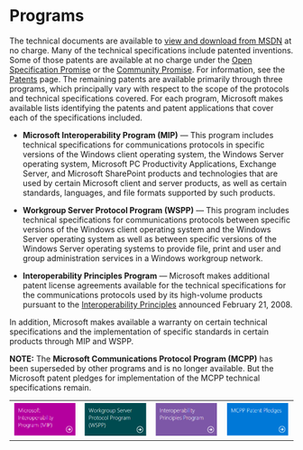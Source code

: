 # Programs

The technical documents are available to [view and download from MSDN]("https://msdn.microsoft.com/library/dd208104.aspx") at no charge. Many of the technical specifications include patented inventions. Some of those patents are available at no charge under the [Open Specification Promise]("https://msdn.microsoft.com/openspecifications/dn646765") or the [Community Promise]("https://msdn.microsoft.com/openspecifications/dn646766"). For information, see the [Patents]("https://msdn.microsoft.com/openspecifications/dn750984") page. The remaining patents are available primarily through three programs, which principally vary with respect to the scope of the protocols and technical specifications covered. For each program, Microsoft makes available lists identifying the patents and patent applications that cover each of the specifications included.

* **Microsoft Interoperability Program (MIP)** — This program includes technical specifications for communications protocols in specific versions of the Windows client operating system, the Windows Server operating system, Microsoft PC Productivity Applications, Exchange Server, and Microsoft SharePoint products and technologies that are used by certain Microsoft client and server products, as well as certain standards, languages, and file formats supported by such products.

* **Workgroup Server Protocol Program (WSPP)** — This program includes technical specifications for communications protocols between specific versions of the Windows client operating system and the Windows Server operating system as well as between specific versions of the Windows Server operating systems to provide file, print and user and group administration services in a Windows workgroup network.

* **Interoperability Principles Program** — Microsoft makes additional patent license agreements available for the technical specifications for the communications protocols used by its high-volume products pursuant to the [Interoperability Principles]("https://msdn.microsoft.com/openspecifications/dn646764") announced February 21, 2008.

In addition, Microsoft makes available a warranty on certain technical specifications and the implementation of specific standards in certain products through MIP and WSPP.

**NOTE:** The **Microsoft Communications Protocol Program (MCPP)** has been superseded by other programs and is no longer available. But the Microsoft patent pledges for implementation of the MCPP technical specifications remain.

|||||
|---|---|---|---|
|[![Microsoft Interoperability Program (MIP)](./images/MIP.png)]("https://msdn.microsoft.com/en-us/openspecifications/dn646762")|[![Workgroup Server Protocol Program (WSPP)](./images/WSPP.png)]("https://msdn.microsoft.com/en-us/openspecifications/dn646763")|[![Interoperability Principles Program](./images/interopprinciples.png)]("https://msdn.microsoft.com/en-us/openspecifications/dn646764")|[![MCPP Pattent Program](./images/MCPP.png)]("https://msdn.microsoft.com/en-us/openspecifications/dn865017")|